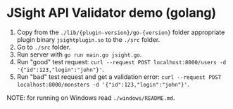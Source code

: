 # JSight API Validator demo (golang)

1. Copy from the `./lib/{plugin-version}/go-{version}` folder appropriate plugin binary
   `jsightplugin.so` to the `./src` folder.
2. Go to `./src` folder.
3. Run server with `go run main.go jsight.go`.
4. Run "good" test request: `curl --request POST localhost:8000/users -d '{"id":123,"login":"john"}'`.
5. Run "bad" test request and get a validation error: `curl --request POST localhost:8000/monsters -d '{"id":123,"login":"john"}'`.

NOTE: for running on Windows read `./windows/README.md`.
